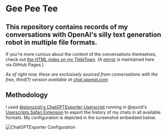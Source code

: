 # Gee Pee Tee

## This repository contains records of my conversations with OpenAI's silly text generation robot in multiple file formats. 

If you're more curious about the content of the conversations themselves, check out [the HTML index on my TildeTown](https://tilde.town/~/extratone/gpt). (A [mirror](https://extratone.github.io/gpt) is maintained here via GitHub Pages.)

*As of right now, these are exclusively sourced from conversations with the free, third(?) version available at [chat.openai.com](https://chat.openai.com).*

## Methodology

I used [@pionxzsh's ChatGPTExporter Userscript](https://github.com/pionxzh/chatgpt-exporter) running in @quoid's [Userscripts Safari Extension](https://github.com/quoid/userscripts) to export the history of my chats in all available formats. My configuration is depicted in the screenshot embedded below.

![ChatGPTExporter Configuration](https://user-images.githubusercontent.com/43663476/235367743-36bf3357-4435-421d-8c7d-a28dae4b222f.jpeg)